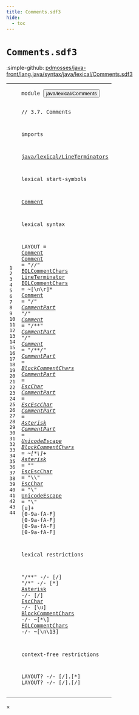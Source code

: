 ```yaml
---
title: Comments.sdf3
hide:
  - toc
---
```


# `Comments.sdf3`

:simple-github: [pdmosses/java-front/lang.java/syntax/java/lexical/Comments.sdf3]

[pdmosses/java-front/lang.java/syntax/java/lexical/Comments.sdf3]: https://github.com/pdmosses/java-front/blob/master/lang.java/syntax/java/lexical/Comments.sdf3 "The source file on GitHub"

<div class="sdf3"><table class="highlighttable"><tbody><tr><td class="linenos"><div class="linenodiv"><pre><span></span>1
2
3
4
5
6
7
8
9
10
11
12
13
14
15
16
17
18
19
20
21
22
23
24
25
26
27
28
29
30
31
32
33
34
35
36
37
38
39
40
41
42
43
44
</pre></div></td>
<td class="code"><pre><code><span class="keyword">module</span> <button class="modal-open" id="java/lexical/Comments_1_8" title="Multi-file references" data-urls="../Main.sdf3/#java/lexical/Comments_6_3 line 6; ../../Test.sdf3/#java/lexical/Comments_8_3 line 8">java/lexical/Comments</button>

<span class="layout">// 3.7. Comments</span>

<span class="keyword">imports</span>

  <a href="../LineTerminators.sdf3/#java/lexical/LineTerminators_1_8" id="java/lexical/LineTerminators_7_3" title="Defined at ../LineTerminators.sdf3 line 1">java/lexical/LineTerminators</a>

<span class="keyword">lexical start-symbols</span>
  
  <a href="#Comment_16_3" id="Comment_11_3" title="Defined at line 16, 18, 19, 20">Comment</a>

<span class="keyword">lexical syntax</span>

  <span class="keyword">LAYOUT</span> = <a href="#Comment_16_3" id="Comment_15_12" title="Defined at line 16, 18, 19, 20">Comment</a>
  <a href="#Comment_11_3" id="Comment_16_3" title="Referenced at line 11, 15">Comment</a> = <span class="cons_Lit">"//"</span> <a href="#EOLCommentChars_17_3" id="EOLCommentChars_16_18" title="Defined at line 17">EOLCommentChars</a> <a href="../LineTerminators.sdf3/#LineTerminator_7_3" id="LineTerminator_16_34" title="Defined at ../LineTerminators.sdf3 line 7, 8, 9, 10">LineTerminator</a>
  <a href="#EOLCommentChars_16_18" id="EOLCommentChars_17_3" title="Referenced at line 16, 39">EOLCommentChars</a> = ~[\n\r]*
  <a href="#Comment_11_3" id="Comment_18_3" title="Referenced at line 11, 15">Comment</a> = <span class="cons_Lit">"/*"</span> <a href="#CommentPart_21_3" id="CommentPart_18_18" title="Defined at line 21, 22, 23, 24, 25">CommentPart</a>* <span class="cons_Lit">"*/"</span>
  <a href="#Comment_11_3" id="Comment_19_3" title="Referenced at line 11, 15">Comment</a> = <span class="cons_Lit">"/**"</span> <a href="#CommentPart_21_3" id="CommentPart_19_19" title="Defined at line 21, 22, 23, 24, 25">CommentPart</a>* <span class="cons_Lit">"*/"</span>
  <a href="#Comment_11_3" id="Comment_20_3" title="Referenced at line 11, 15">Comment</a> = <span class="cons_Lit">"/**/"</span>
  <a href="#CommentPart_18_18" id="CommentPart_21_3" title="Referenced at line 18, 19">CommentPart</a> = <a href="#BlockCommentChars_26_3" id="BlockCommentChars_21_17" title="Defined at line 26">BlockCommentChars</a>
  <a href="#CommentPart_18_18" id="CommentPart_22_3" title="Referenced at line 18, 19">CommentPart</a> = <a href="#EscChar_29_3" id="EscChar_22_17" title="Defined at line 29">EscChar</a>
  <a href="#CommentPart_18_18" id="CommentPart_23_3" title="Referenced at line 18, 19">CommentPart</a> = <a href="#EscEscChar_28_3" id="EscEscChar_23_17" title="Defined at line 28">EscEscChar</a>
  <a href="#CommentPart_18_18" id="CommentPart_24_3" title="Referenced at line 18, 19">CommentPart</a> = <a href="#Asterisk_27_3" id="Asterisk_24_17" title="Defined at line 27">Asterisk</a>
  <a href="#CommentPart_18_18" id="CommentPart_25_3" title="Referenced at line 18, 19">CommentPart</a> = <a href="#UnicodeEscape_30_3" id="UnicodeEscape_25_17" title="Defined at line 30">UnicodeEscape</a>
  <a href="#BlockCommentChars_21_17" id="BlockCommentChars_26_3" title="Referenced at line 21, 38">BlockCommentChars</a> = ~[\*\\]+
  <a href="#Asterisk_24_17" id="Asterisk_27_3" title="Referenced at line 24, 36">Asterisk</a> = <span class="cons_Lit">"*"</span>
  <a href="#EscEscChar_23_17" id="EscEscChar_28_3" title="Referenced at line 23">EscEscChar</a> = <span class="cons_Lit">"\\\\"</span>
  <a href="#EscChar_22_17" id="EscChar_29_3" title="Referenced at line 22, 37">EscChar</a> = <span class="cons_Lit">"\\"</span>
  <a href="#UnicodeEscape_25_17" id="UnicodeEscape_30_3" title="Referenced at line 25">UnicodeEscape</a> = <span class="cons_Lit">"\\"</span> [<span class="cons_Regular">u</span>]+ [<span class="cons_Regular">0</span>-<span class="cons_Regular">9</span><span class="cons_Regular">a</span>-<span class="cons_Regular">f</span><span class="cons_Regular">A</span>-<span class="cons_Regular">F</span>] [<span class="cons_Regular">0</span>-<span class="cons_Regular">9</span><span class="cons_Regular">a</span>-<span class="cons_Regular">f</span><span class="cons_Regular">A</span>-<span class="cons_Regular">F</span>] [<span class="cons_Regular">0</span>-<span class="cons_Regular">9</span><span class="cons_Regular">a</span>-<span class="cons_Regular">f</span><span class="cons_Regular">A</span>-<span class="cons_Regular">F</span>] [<span class="cons_Regular">0</span>-<span class="cons_Regular">9</span><span class="cons_Regular">a</span>-<span class="cons_Regular">f</span><span class="cons_Regular">A</span>-<span class="cons_Regular">F</span>]

<span class="keyword">lexical restrictions</span>

  <span class="cons_Lit">"/**"</span> -/- [\/]
  <span class="cons_Lit">"/*"</span> -/- [\*]
  <a href="#Asterisk_27_3" id="Asterisk_36_3" title="Defined at line 27">Asterisk</a> -/- [\/]
  <a href="#EscChar_29_3" id="EscChar_37_3" title="Defined at line 29">EscChar</a> -/- [\\<span class="cons_Regular">u</span>]
  <a href="#BlockCommentChars_26_3" id="BlockCommentChars_38_3" title="Defined at line 26">BlockCommentChars</a> -/- ~[\*\\]
  <a href="#EOLCommentChars_17_3" id="EOLCommentChars_39_3" title="Defined at line 17">EOLCommentChars</a> -/- ~[\n<span class="cons_Decimal">\13</span>]

<span class="keyword">context-free restrictions</span>

  <span class="keyword">LAYOUT</span>? -/- [\/].[\*]
  <span class="keyword">LAYOUT</span>? -/- [\/].[\/]
</code></pre></td></tr></tbody></table></div>

<div id="modal">
  <div id="modal-content">
    <span id="modal-close">&times;</span>
    <h2 id="modal-h2"></h2>
    <p  id="modal-p"></p>
    <ul id="modal-ul"></ul>
  </div>
</div>
